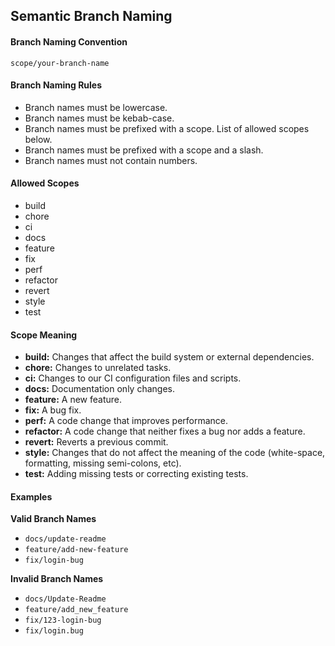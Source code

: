 ## Semantic Branch Naming

#### Branch Naming Convention
`scope/your-branch-name`

#### Branch Naming Rules
- Branch names must be lowercase.
- Branch names must be kebab-case.
- Branch names must be prefixed with a scope. List of allowed scopes below.
- Branch names must be prefixed with a scope and a slash.
- Branch names must not contain numbers.

#### Allowed Scopes
- build
- chore
- ci
- docs
- feature
- fix
- perf
- refactor
- revert
- style
- test

#### Scope Meaning
- **build:** Changes that affect the build system or external dependencies.
- **chore:** Changes to unrelated tasks.
- **ci:** Changes to our CI configuration files and scripts.
- **docs:** Documentation only changes.
- **feature:** A new feature.
- **fix:** A bug fix.
- **perf:** A code change that improves performance.
- **refactor:** A code change that neither fixes a bug nor adds a feature.
- **revert:** Reverts a previous commit.
- **style:** Changes that do not affect the meaning of the code (white-space, formatting, missing semi-colons, etc).
- **test:** Adding missing tests or correcting existing tests.


#### Examples

**Valid Branch Names**
- `docs/update-readme`
- `feature/add-new-feature`
- `fix/login-bug`

**Invalid Branch Names**
- `docs/Update-Readme`
- `feature/add_new_feature`
- `fix/123-login-bug`
- `fix/login.bug`
